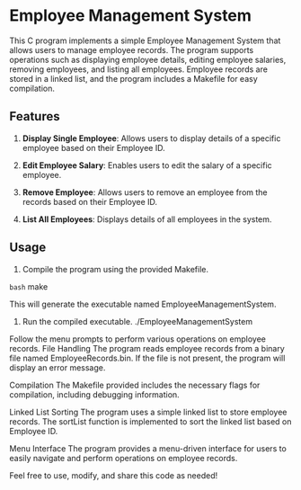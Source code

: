 # Employee Management System

This C program implements a simple Employee Management System that allows users to manage employee records. The program supports operations such as displaying employee details, editing employee salaries, removing employees, and listing all employees. Employee records are stored in a linked list, and the program includes a Makefile for easy compilation.

## Features

1. **Display Single Employee**: Allows users to display details of a specific employee based on their Employee ID.

2. **Edit Employee Salary**: Enables users to edit the salary of a specific employee.

3. **Remove Employee**: Allows users to remove an employee from the records based on their Employee ID.

4. **List All Employees**: Displays details of all employees in the system.

## Usage

1. Compile the program using the provided Makefile.

```bash```
make

This will generate the executable named EmployeeManagementSystem.

1. Run the compiled executable.
   ./EmployeeManagementSystem
   
Follow the menu prompts to perform various operations on employee records.
File Handling
The program reads employee records from a binary file named EmployeeRecords.bin. If the file is not present, the program will display an error message.

Compilation
The Makefile provided includes the necessary flags for compilation, including debugging information.

Linked List Sorting
The program uses a simple linked list to store employee records. The sortList function is implemented to sort the linked list based on Employee ID.

Menu Interface
The program provides a menu-driven interface for users to easily navigate and perform operations on employee records.

Feel free to use, modify, and share this code as needed!
